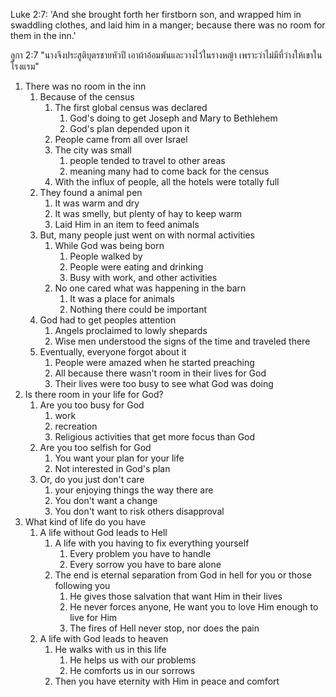 Luke 2:7: 'And she brought forth her firstborn son, and wrapped him in swaddling clothes, and laid him in a manger; because there was no room for them in the inn.'

ลูกา 2:7 "นางจึงประสูติบุตรชายหัวปี เอาผ้าอ้อมพันและวางไว้ในรางหญ้า เพราะว่าไม่มีที่ว่างให้เขาในโรงแรม"

1. There was no room in the inn
   1. Because of the census
      1. The first global census was declared
         1. God's doing to get Joseph and Mary to Bethlehem
         2. God's plan depended upon it
      2. People came from all over Israel
      3. The city was small
         1. people tended to travel to other areas
         2. meaning many had to come back for the census
      4. With the influx of people, all the hotels were totally full
   2. They found a animal pen
      1. It was warm and dry
      2. It was smelly, but plenty of hay to keep warm
      3. Laid Him in an item to feed animals
   3. But, many people just went on with normal activities
      1. While God was being born
         1. People walked by
         2. People were eating and drinking
         3. Busy with work, and other activities
      2. No one cared what was happening in the barn
         1. It was a place for animals
         2. Nothing there could be important
   4. God had to get peoples attention
      1. Angels proclaimed to lowly shepards
      2. Wise men understood the signs of the time and traveled there
   5. Eventually, everyone forgot about it
      1. People were amazed when he started preaching
      2. All because there wasn't room in their lives for God
      3. Their lives were too busy to see what God was doing
2. Is there room in your life for God?
   1. Are you too busy for God
      1. work
      2. recreation
      3. Religious activities that get more focus than God 
   2. Are you too selfish for God
      1. You want your plan for your life
      2. Not interested in God's plan
   3. Or, do you just don't care
      1. your enjoying things the way there are
      2. You don't want a change
      3. You don't want to risk others disapproval
3. What kind of life do you have
   1. A life without God leads to Hell
      1. A life with you having to fix everything yourself
         1. Every problem you have to handle
         2. Every sorrow you have to bare alone
      2. The end is eternal separation from God in hell for you or those following you
         1. He gives those salvation that want Him in their lives
         2. He never forces anyone, He want you to love Him enough to live for Him
         3. The fires of Hell never stop, nor does the pain
   2. A life with God leads to heaven
      1. He walks with us in this life
         1. He helps us with our problems
         2. He comforts us in our sorrows
      2. Then you have eternity with Him in peace and comfort
